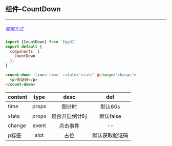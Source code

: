 ## 组件-CountDown
--- 
##### <font color='#7370ff'>使用方式</font>
```js
import {CountDown} from 'EggUI'
export default {
  components: {
    CountDown
  },
}
```

```html
<count-down :time='time' :state='state' @change='change'>
  <p>验证码</p>
</count-down>
```

content|type|desc|def
--- |:--:|:--:|:--:|
time|props|倒计时|默认60s
state|props|是否开启倒计时|默认false
change|event|点击事件|--
p标签|slot|占位|默认获取验证码
